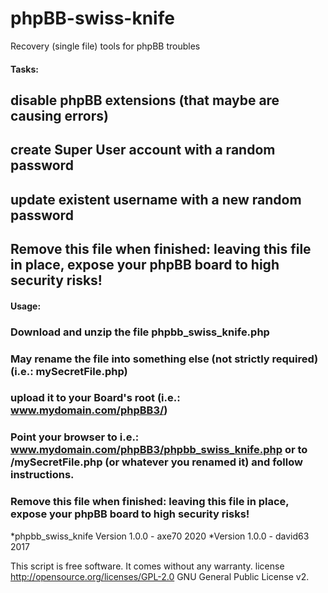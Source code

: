 # phpBB-swiss-knife
Recovery (single file) tools for phpBB troubles


#### Tasks:
## disable phpBB extensions (that maybe are causing errors)
## create Super User account with a random password
## update existent username with a new random password

## Remove this file when finished: leaving this file in place, expose your phpBB board to high security risks!

#### Usage: 
### Download and unzip the file phpbb_swiss_knife.php
### May rename the file into something else (not strictly required) (i.e.: mySecretFile.php)
### upload it to your Board's root (i.e.: www.mydomain.com/phpBB3/)
### Point your browser to i.e.: www.mydomain.com/phpBB3/phpbb_swiss_knife.php or to /mySecretFile.php (or whatever you renamed it) and follow instructions.
### Remove this file when finished: leaving this file in place, expose your phpBB board to high security risks!

 *phpbb_swiss_knife Version 1.0.0 - axe70 2020
 *Version 1.0.0 - david63 2017


 This script is free software. It comes without any warranty.
 license http://opensource.org/licenses/GPL-2.0 GNU General Public License v2.

